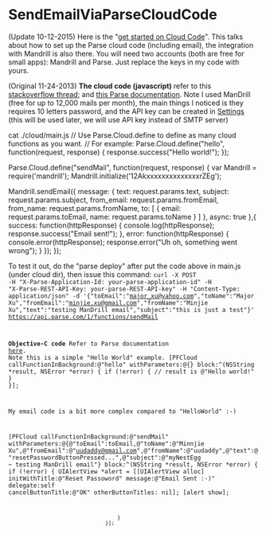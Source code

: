 # SendEmailViaParseCloudCode

(Update 10-12-2015) Here is the "<a href="https://parse.com/apps/quickstart#cloud_code/unix">get started on Cloud Code</a>". This talks about how to set up the Parse cloud code (including email), the integration with Mandrill is also there. You will need two accounts (both are free for small apps): Mandrill and Parse. Just replace the keys in my code with yours. 
 
(Original 11-24-2013)
<strong>The cloud code (javascript) </strong>
refer to this <a href="http://stackoverflow.com/questions/12620318/how-can-my-parse-com-app-send-an-email">stackoverflow thread</a>; and <a href="https://parse.com/docs/cloud_modules_guide#mandrill">this Parse documentation</a>. Note I used ManDrill (free for up to 12,000 mails per month), the main things I noticed is they requires 10 letters password, and the API key can be created in <a href="https://mandrillapp.com/settings/index">Settings</a> (this will be used later, we will use API key instead of SMTP server)

cat ./cloud/main.js
// Use Parse.Cloud.define to define as many cloud functions as you want.
// For example:
Parse.Cloud.define("hello", function(request, response) {
  response.success("Hello world!");
});

Parse.Cloud.define("sendMail", function(request, response) {
var Mandrill = require('mandrill');
Mandrill.initialize('12AkxxxxxxxxxxxxxxrZEg');

Mandrill.sendEmail({
  message: {
    text: request.params.text,
    subject: request.params.subject,
    from_email: request.params.fromEmail,
    from_name: request.params.fromName,
    to: [
      {
        email: request.params.toEmail,
        name: request.params.toName
      }
    ]
  },
  async: true
},{
  success: function(httpResponse) {
    console.log(httpResponse);
    response.success("Email sent!");
  },
  error: function(httpResponse) {
    console.error(httpResponse);
    response.error("Uh oh, something went wrong");
  }
});
});

To test it out, do the "parse deploy" after put the code above in main.js (under cloud dir), then issue this command:
<code>curl -X POST -H "X-Parse-Application-Id: your-parse-application-id" -H "X-Parse-REST-API-Key: your-parse-REST-API-key" -H "Content-Type: application/json" -d '{"toEmail":"major_xu@yahoo.com","toName":"Major Xu","fromEmail":"minjie.xu@gmail.com","fromName":"Minjie Xu","text":"testing ManDrill email","subject":"this is just a test"}' https://api.parse.com/1/functions/sendMail

<strong>Objective-C code</strong>
Refer to Parse documentation <a href="https://parse.com/docs/ios_guide#cloudfunctions/iOS">here</a>. Note this is a simple "Hello World" example. 
[PFCloud callFunctionInBackground:@"hello"
                   withParameters:@{} 
                            block:^(NSString *result, NSError *error) {
   if (!error) {
     // result is @"Hello world!"
   }
}];

My email code is a bit more complex compared to "HelloWorld" :-)

[PFCloud callFunctionInBackground:@"sendMail"
                           withParameters:@{@"toEmail":toEmail,@"toName":@"Minnjie Xu",@"fromEmail":@"uudaddy@gmail.com",@"fromName":@"uudaddy",@"text":@"resetPasswordButtonPressed...",@"subject":@"myNestEgg ~ testing ManDrill email"}
                                    block:^(NSString *result, NSError *error) {
                                        if (!error) {
                                            UIAlertView *alert = [[UIAlertView alloc] initWithTitle:@"Reset Passoword" message:@"Email Sent :-)"
                                                                                           delegate:self cancelButtonTitle:@"OK" otherButtonTitles: nil];
                                            [alert show];
                                            
                                        }
                                    }];

